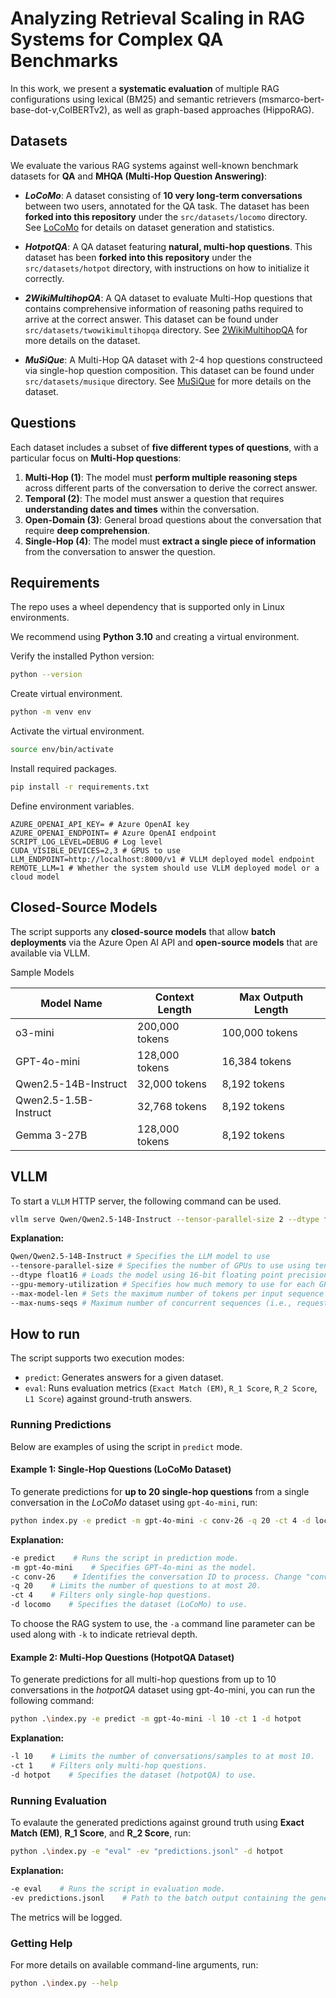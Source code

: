 # Analyzing Retrieval Scaling in RAG Systems for Complex QA Benchmarks

In this work, we present a **systematic evaluation** of multiple RAG configurations using lexical (BM25) and semantic retrievers (msmarco-bert-base-dot-v,ColBERTv2), as well as graph-based approaches (HippoRAG).

## Datasets

We evaluate the various RAG systems against well-known benchmark datasets for **QA** and **MHQA (Multi-Hop Question Answering)**:

- **_LoCoMo_**: A dataset consisting of **10 very long-term conversations** between two users, annotated for the QA task. The dataset has been **forked into this repository** under the `src/datasets/locomo` directory. See [LoCoMo](https://github.com/snap-research/locomo) for details on dataset generation and statistics.

- **_HotpotQA_**: A QA dataset featuring **natural, multi-hop questions**. This dataset has been **forked into this repository** under the `src/datasets/hotpot` directory, with instructions on how to initialize it correctly.

- **_2WikiMultihopQA_**: A QA dataset to evaluate Multi-Hop questions that contains comprehensive information of reasoning paths required to arrive at the correct answer. This dataset can be found under `src/datasets/twowikimultihopqa` directory. See [2WikiMultihopQA](https://github.com/Alab-NII/2wikimultihop?tab=readme-ov-file) for more details on the dataset.

- **_MuSiQue_**: A Multi-Hop QA dataset with 2-4 hop questions constructeed via single-hop question composition. This dataset can be found under `src/datasets/musique` directory. See [MuSiQue](https://github.com/stonybrooknlp/musique) for more details on the dataset.

## Questions

Each dataset includes a subset of **five different types of questions**, with a particular focus on **Multi-Hop questions**:

1. **Multi-Hop (1)**: The model must **perform multiple reasoning steps** across different parts of the conversation to derive the correct answer.
2. **Temporal (2)**: The model must answer a question that requires **understanding dates and times** within the conversation.
3. **Open-Domain (3)**: General broad questions about the conversation that require **deep comprehension**.
4. **Single-Hop (4)**: The model must **extract a single piece of information** from the conversation to answer the question.

## Requirements

The repo uses a wheel dependency that is supported only in Linux environments.

We recommend using **Python 3.10** and creating a virtual environment.

Verify the installed Python version:

```sh
python --version
```

Create virtual environment.

```bash
python -m venv env
```

Activate the virtual environment.

```bash
source env/bin/activate
```

Install required packages.

```bash
pip install -r requirements.txt
```

Define environment variables.

```env
AZURE_OPENAI_API_KEY= # Azure OpenAI key
AZURE_OPENAI_ENDPOINT= # Azure OpenAI endpoint
SCRIPT_LOG_LEVEL=DEBUG # Log level
CUDA_VISIBLE_DEVICES=2,3 # GPUS to use
LLM_ENDPOINT=http://localhost:8000/v1 # VLLM deployed model endpoint
REMOTE_LLM=1 # Whether the system should use VLLM deployed model or a cloud model
```

## Closed-Source Models

The script supports any **closed-source models** that allow **batch deployments** via the Azure Open AI API and **open-source models** that are available via VLLM.

Sample Models

| Model Name                  | Context Length   | Max Outputh Length |
|-----------------------------|------------------|--------------------|
| o3-mini                     | 200,000 tokens   | 100,000 tokens     |
| GPT-4o-mini                 | 128,000 tokens   | 16,384 tokens      |
| Qwen2.5-14B-Instruct        | 32,000 tokens    | 8,192 tokens       |
| Qwen2.5-1.5B-Instruct       | 32,768 tokens    | 8,192 tokens       |
| Gemma 3-27B                 | 128,000 tokens   | 8,192 tokens       |

## VLLM

To start a `VLLM` HTTP server, the following command can be used.

```sh
vllm serve Qwen/Qwen2.5-14B-Instruct --tensor-parallel-size 2 --dtype float16 --gpu-memory-utilization 0.95 --max-model-len 32000 --max-num-seqs 128
```

**Explanation:**

```sh
Qwen/Qwen2.5-14B-Instruct # Specifies the LLM model to use
--tensore-parallel-size # Specifies the number of GPUs to use using tensor parallelism
--dtype float16 # Loads the model using 16-bit floating point precision (fp16)
--gpu-memory-utilization # Specifies how much memory to use for each GPU
--max-model-len # Sets the maximum number of tokens per input sequence to 32,000
--max-nums-seqs # Maximum number of concurrent sequences (i.e., requests) that can be processed in parallel.
```

## How to run

The script supports two execution modes:

- `predict`: Generates answers for a given dataset.
- `eval`: Runs evaluation metrics (`Exact Match (EM)`, `R_1 Score`, `R_2 Score`, `L1 Score`) against ground-truth answers.

### Running Predictions

Below are examples of using the script in `predict` mode.

#### Example 1: Single-Hop Questions (LoCoMo Dataset)

To generate predictions for **up to 20 single-hop questions** from a single conversation in the _LoCoMo_ dataset using `gpt-4o-mini`, run:

```sh
python index.py -e predict -m gpt-4o-mini -c conv-26 -q 20 -ct 4 -d locomo
```

**Explanation:**

```sh
-e predict    # Runs the script in prediction mode.
-m gpt-4o-mini    # Specifies GPT-4o-mini as the model.
-c conv-26    # Identifies the conversation ID to process. Change "conv-26" to target a different conversation or omit.
-q 20    # Limits the number of questions to at most 20.
-ct 4    # Filters only single-hop questions.
-d locomo    # Specifies the dataset (LoCoMo) to use.
```

To choose the RAG system to use, the `-a` command line parameter can be used along with `-k` to indicate retrieval depth.

#### Example 2: Multi-Hop Questions (HotpotQA Dataset)

To generate predictions for all multi-hop questions from up to 10 conversations in the _hotpotQA_ dataset using gpt-4o-mini, you can run the following command:

```sh
python .\index.py -e predict -m gpt-4o-mini -l 10 -ct 1 -d hotpot
```

**Explanation:**

```sh
-l 10    # Limits the number of conversations/samples to at most 10.
-ct 1    # Filters only multi-hop questions.
-d hotpot    # Specifies the dataset (hotpotQA) to use.
```

### Running Evaluation

To evalaute the generated predictions against ground truth using **Exact Match (EM)**, **R_1 Score**, and **R_2 Score**, run:

```sh
python .\index.py -e "eval" -ev "predictions.jsonl" -d hotpot
```

**Explanation:**

```sh
-e eval    # Runs the script in evaluation mode.
-ev predictions.jsonl    # Path to the batch output containing the generated answers.
```

The metrics will be logged.

### Getting Help

For more details on available command-line arguments, run:

```sh
python .\index.py --help
```
